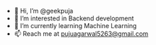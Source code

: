 - 👋 Hi, I’m @geekpuja
- 👀 I’m interested in Backend development
- 🌱 I’m currently learning Machine Learning
- 📫 Reach me at pujuagarwal5263@gmail.com

<!---
geekpuja/geekpuja is a ✨ special ✨ repository because its `README.md` (this file) appears on your GitHub profile.
You can click the Preview link to take a look at your changes.
--->
